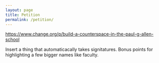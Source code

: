```yaml
---
layout: page
title: Petition
permalink: /petition/
---
```

https://www.change.org/p/build-a-counterspace-in-the-paul-g-allen-school

Insert a thing that automaticacally takes signitatures. Bonus points for highlighting a few bigger names like faculty.
